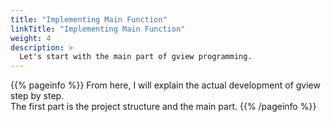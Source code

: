 ```yaml
---
title: "Implementing Main Function"
linkTitle: "Implementing Main Function"
weight: 4
description: >
  Let's start with the main part of gview programming.
---
```


{{% pageinfo %}}
From here, I will explain the actual development of gview step by step.  
The first part is the project structure and the main part.
{{% /pageinfo %}}
